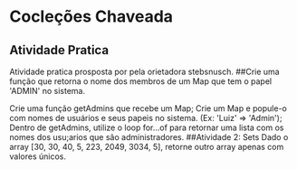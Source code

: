 # Cocleções Chaveada
## Atividade Pratica
Atividade pratica prosposta por pela orietadora stebsnusch.
##Crie uma função que retorna o nome dos membros de um Map que tem o papel 'ADMIN' no sistema.

Crie uma função getAdmins que recebe um Map;
Crie um Map e popule-o com nomes de usuários e seus papeis no sistema. (Ex: 'Luiz' => 'Admin');
Dentro de getAdmins, utilize o loop for...of para retornar uma lista com os nomes dos usu;arios que são administradores.
##Atividade 2: Sets
Dado o array [30, 30, 40, 5, 223, 2049, 3034, 5], retorne outro array apenas com valores únicos.
